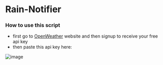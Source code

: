 # Rain-Notifier


### How to use this script

- first go to [OpenWeather](https://openweathermap.org/) website and then signup to receive your free api key
- then paste this api key here: 

![image](https://user-images.githubusercontent.com/84438200/149098569-2b4c34f5-5028-4c3f-84ce-616d67cf198d.png)

